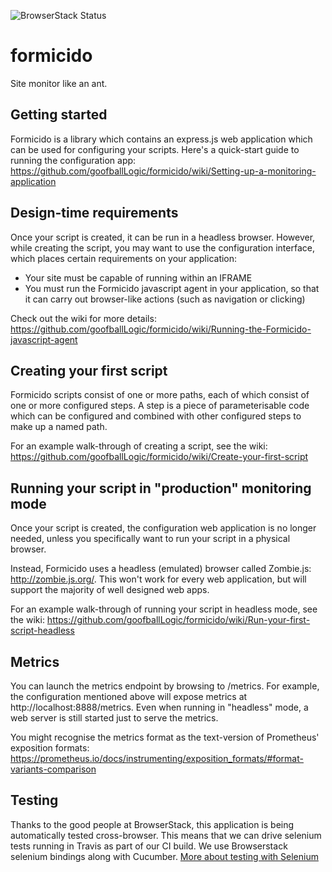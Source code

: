 ![BrowserStack Status](https://www.browserstack.com/automate/badge.svg?badge_key=NTRtOFlhYTlGbHpSMFA0b21iREIxZTZwQWRHK1AyWlQxWHAzQzJRVXhvND0tLXBQZC9XZ3ltcC9pVjVpT2lxTUg1Znc9PQ==--8cc11b84cc9a7dd51e6dcccafdfb465f13bbd75b)

# formicido
Site monitor like an ant.

## Getting started
Formicido is a library which contains an express.js web application which can be used for configuring your scripts. Here's a quick-start guide to running the configuration app: https://github.com/goofballLogic/formicido/wiki/Setting-up-a-monitoring-application

## Design-time requirements

Once your script is created, it can be run in a headless browser. However, while creating the script, you may want to use the configuration interface, which places certain requirements on your application:

* Your site must be capable of running within an IFRAME
* You must run the Formicido javascript agent in your application, so that it can carry out browser-like actions (such as navigation or clicking)

Check out the wiki for more details: https://github.com/goofballLogic/formicido/wiki/Running-the-Formicido-javascript-agent

## Creating your first script

Formicido scripts consist of one or more paths, each of which consist of one or more configured steps. A step is a piece of parameterisable code which can be configured and combined with other configured steps to make up a named path.

For an example walk-through of creating a script, see the wiki: https://github.com/goofballLogic/formicido/wiki/Create-your-first-script

## Running your script in "production" monitoring mode

Once your script is created, the configuration web application is no longer needed, unless you specifically want to run your script in a physical browser.

Instead, Formicido uses a headless (emulated) browser called Zombie.js: http://zombie.js.org/. This won't work for every web application, but will support the majority of well designed web apps.

For an example walk-through of running your script in headless mode, see the wiki: https://github.com/goofballLogic/formicido/wiki/Run-your-first-script-headless

## Metrics

You can launch the metrics endpoint by browsing to /metrics. For example, the configuration mentioned above will expose metrics at http://localhost:8888/metrics. Even when running in "headless" mode, a web server is still started just to serve the metrics.

You might recognise the metrics format as the text-version of Prometheus' exposition formats: https://prometheus.io/docs/instrumenting/exposition_formats/#format-variants-comparison

## Testing
Thanks to the good people at BrowserStack, this application is being automatically tested cross-browser. This means that we can drive selenium tests running in Travis as part of our CI build. We use Browserstack selenium bindings along with Cucumber.
[More about testing with Selenium](https://github.com/goofballLogic/formicido/wiki/Testing)
